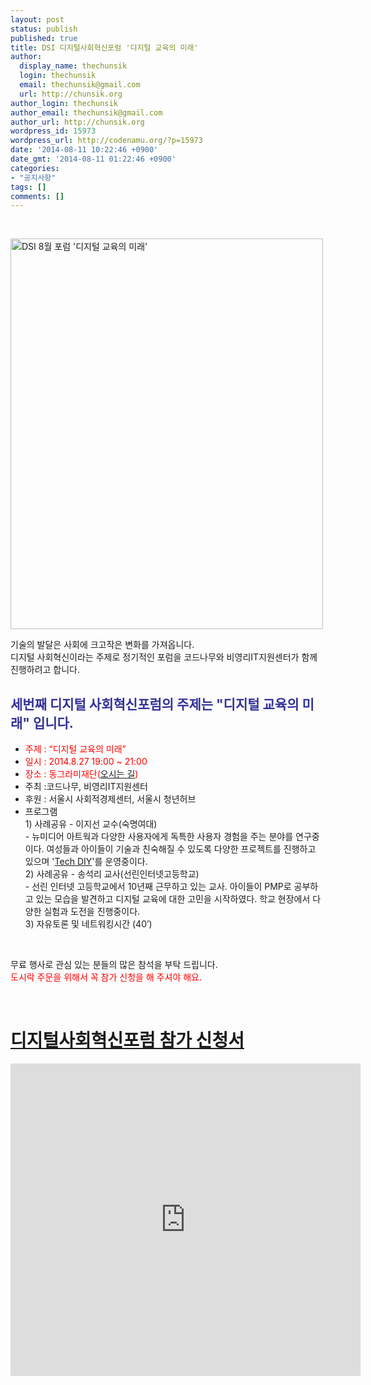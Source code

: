 ```yaml
---
layout: post
status: publish
published: true
title: DSI 디지털사회혁신포럼 '디지털 교육의 미래'
author:
  display_name: thechunsik
  login: thechunsik
  email: thechunsik@gmail.com
  url: http://chunsik.org
author_login: thechunsik
author_email: thechunsik@gmail.com
author_url: http://chunsik.org
wordpress_id: 15973
wordpress_url: http://codenamu.org/?p=15973
date: '2014-08-11 10:22:46 +0900'
date_gmt: '2014-08-11 01:22:46 +0900'
categories:
- "공지사항"
tags: []
comments: []
---
```

<p>&nbsp;</p>
<p><a href="http://codenamu.org/wp-content/uploads/2014/08/dsiforum_aug.png"><img class="aligncenter wp-image-15974" src="http://codenamu.org/wp-content/uploads/2014/08/dsiforum_aug.png" alt="DSI 8월 포럼 '디지털 교육의 미래'" width="500" height="625" /></a></p>
<p>기술의 발달은 사회에 크고작은 변화를 가져옵니다.<br />
디지털 사회혁신이라는 주제로 정기적인 포럼을 코드나무와 비영리IT지원센터가 함께 진행하려고 합니다.</p>
<h2><strong><span style="color: #333399;">세번째 디지털 사회혁신포럼의 주제는 "디지털 교육의 미래" 입니다.</span></strong></h2>
<ul>
<li><span style="color: #ff0000;">주제 : “디지털 교육의 미래”</span></li>
<li><span style="color: #ff0000;">일시 : 2014.8.27 19:00 ~ 21:00</span></li>
<li><span style="color: #ff0000;">장소 : 동그라미재단(<a href="http://thecircle.or.kr/home/intro/main.php?bgo=map" target="_blank">오시는 길</a>)</span></li>
<li>주최 :코드나무, 비영리IT지원센터</li>
<li>후원 : 서울시 사회적경제센터, 서울시 청년허브</li>
<li>프로그램<br />
1) 사례공유 - 이지선 교수(숙명여대)<br />
- 뉴미디어 아트웍과 다양한 사용자에게 독특한 사용자 경험을 주는 분야를 연구중이다. 여성들과 아이들이 기술과 친숙해질 수 있도록 다양한 프로젝트를 진행하고 있으며 '<a href="http://techdiy.org" target="_blank">Tech DIY</a>'를 운영중이다.<br />
2) 사례공유 - 송석리 교사(선린인터넷고등학교)<br />
- 선린 인터넷 고등학교에서 10년째 근무하고 있는 교사. 아이들이 PMP로 공부하고 있는 모습을 발견하고 디지털 교육에 대한 고민을 시작하였다. 학교 현장에서 다양한 실험과 도전을 진행중이다.<br />
3) 자유토론 및 네트워킹시간 (40’)</li>
</ul>
<p>&nbsp;</p>
<p>무료 행사로 관심 있는 분들의 많은 참석을 부탁 드립니다.<br />
<span style="color: #ff0000;">도시락 주문을 위해서 꼭 참가 신청을 해 주셔야 해요. </span></p>
<p>&nbsp;</p>
<div>
<div>
<h1><a href="https://docs.google.com/forms/d/1N6iY7R46kGgJ5ixDGthAJSa3lqUBjl2PdqNlSOAM_Cw/viewform">디지털사회혁신포럼 참가 신청서</a></h1>
<p><iframe src="https://docs.google.com/forms/d/1N6iY7R46kGgJ5ixDGthAJSa3lqUBjl2PdqNlSOAM_Cw/viewform" width="560" height="500" frameborder="0" marginwidth="0" marginheight="0"></iframe></p>
</div>
</div>
